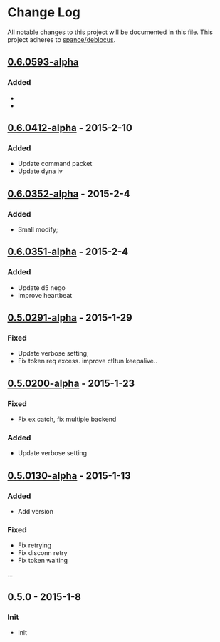 # Change Log
All notable changes to this project will be documented in this file.
This project adheres to [spance/deblocus](https://github.com/spance/deblocus).

## [0.6.0593-alpha](https://github.com/spance/deblocus/compare/0.6.0412-alpha...0.6.0593-alpha)
### Added
-
-

## [0.6.0412-alpha](https://github.com/spance/deblocus/compare/0.6.0352-alpha...0.6.0412-alpha) - 2015-2-10
### Added
- Update command packet
- Update dyna iv

## [0.6.0352-alpha](https://github.com/spance/deblocus/compare/0.6.0351-alpha...0.6.0352-alpha) - 2015-2-4
### Added 
- Small modify; 


## [0.6.0351-alpha](https://github.com/spance/deblocus/compare/0.5.0291-alpha...0.6.0351-alpha) - 2015-2-4
### Added
- Update d5 nego
-	Improve heartbeat

## [0.5.0291-alpha](https://github.com/spance/deblocus/compare/0.5.0200-alpha...0.5.0291-alpha) - 2015-1-29
### Fixed
- Update verbose setting;
- Fix token req excess. improve ctltun keepalive..

## [0.5.0200-alpha](https://github.com/spance/deblocus/compare/0.5.0130-alpha...0.5.0200-alpha) - 2015-1-23
### Fixed
- Fix ex catch, fix multiple backend

### Added
- Update verbose setting

## [0.5.0130-alpha](https://github.com/spance/deblocus/compare/0.5.0...0.5.0130-alpha) - 2015-1-13
### Added
- Add version

### Fixed
- Fix retrying
- Fix disconn retry
- Fix token waiting

...
## 0.5.0 - 2015-1-8
### Init
- Init
